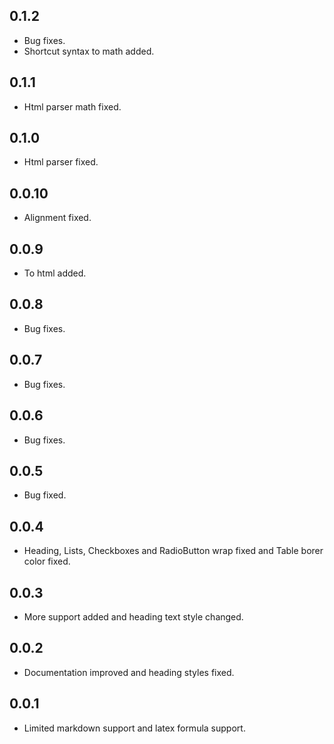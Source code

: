 ## 0.1.2

* Bug fixes.
* Shortcut syntax to math added.

## 0.1.1

* Html parser math fixed.

## 0.1.0

* Html parser fixed.

## 0.0.10

* Alignment fixed.

## 0.0.9

* To html added.

## 0.0.8

* Bug fixes.

## 0.0.7

* Bug fixes.

## 0.0.6

* Bug fixes.

## 0.0.5

* Bug fixed.

## 0.0.4

* Heading, Lists, Checkboxes and RadioButton wrap fixed and Table borer color fixed.

## 0.0.3

* More support added and heading text style changed.

## 0.0.2

* Documentation improved and heading styles fixed.

## 0.0.1

* Limited markdown support and latex formula support.
